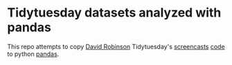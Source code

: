 # Tidytuesday datasets analyzed with pandas

This repo attempts to copy [David Robinson](https://twitter.com/drob) Tidytuesday's [screencasts](https://www.youtube.com/user/safe4democracy/videos) [code](https://github.com/dgrtwo/data-screencasts) to python [pandas](https://github.com/pandas-dev/pandas).
